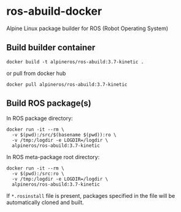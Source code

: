 # ros-abuild-docker

Alpine Linux package builder for ROS (Robot Operating System)

## Build builder container

```shell
docker build -t alpineros/ros-abuild:3.7-kinetic .
```

or pull from docker hub

```shell
docker pull alpineros/ros-abuild:3.7-kinetic
```

## Build ROS package(s)

In ROS package directory:
```shell
docker run -it --rm \
  -v $(pwd):/src/$(basename $(pwd)):ro \
  -v /tmp:/logdir -e LOGDIR=/logdir \
  alpineros/ros-abuild:3.7-kinetic
```

In ROS meta-package root directory:
```shell
docker run -it --rm \
  -v $(pwd):/src:ro \
  -v /tmp:/logdir -e LOGDIR=/logdir \
  alpineros/ros-abuild:3.7-kinetic
```

If `*.rosinstall` file is present, packages specified in the file will be automatically cloned and built.
